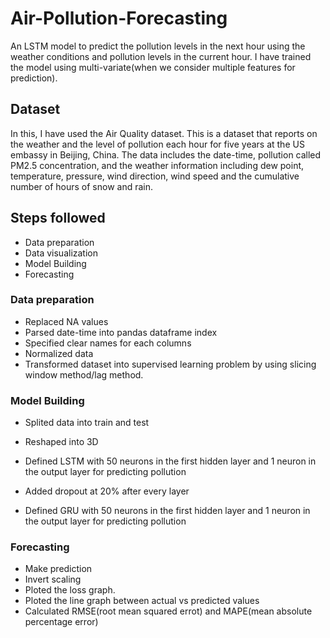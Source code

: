 # Air-Pollution-Forecasting
An LSTM model to predict the pollution levels in the next hour using the weather conditions and pollution levels in the current hour. I have trained the model using multi-variate(when we consider multiple features for prediction).

## Dataset
In this, I have used the Air Quality dataset. This is a dataset that reports on the weather and the level of pollution each hour for five years at the US embassy in Beijing, China. The data includes the date-time, pollution called PM2.5 concentration, and the weather information including dew point, temperature, pressure, wind direction, wind speed and the cumulative number of hours of snow and rain. 

## Steps followed
- Data preparation
- Data visualization
- Model Building 
- Forecasting

### Data preparation
- Replaced NA values
- Parsed date-time into pandas dataframe index
- Specified clear names for each columns
- Normalized data
- Transformed dataset into supervised learning problem by using slicing window method/lag method.

### Model Building
- Splited data into train and test
- Reshaped into 3D
- Defined LSTM with 50 neurons in the first hidden layer and 1 neuron in the output layer for predicting pollution
- Added dropout at 20% after every layer

- Defined GRU with 50 neurons in the first hidden layer and 1 neuron in the output layer for predicting pollution

### Forecasting
- Make prediction
- Invert scaling
- Ploted the loss graph.
- Ploted the line graph between actual vs predicted values
- Calculated RMSE(root mean squared errot) and MAPE(mean absolute percentage error)
